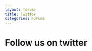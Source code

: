 ```yaml
---
layout: forums
title: Twitter 
categories: Forums
---
```


# Follow us on twitter

<script charset="utf-8" src="http://widgets.twimg.com/j/2/widget.js"></script>
<script>
new TWTR.Widget({
  version: 2,
  type: 'list',
  rpp: 20,
  interval: 30000,
  title: 'Twitter',
  subject: 'Mercado Libre',
  width: 250,
  height: 300,
  theme: {
    shell: {
      background: '#effa50',
      color: '#183cf2'
    },
    tweets: {
      background: '#ffffff',
      color: '#444444',
      links: '#b740c2'
    }
  },
  features: {
    scrollbar: true,
    loop: false,
    live: true,
    behavior: 'all'
  }
}).render().setList('MercadoLibre', 'mercadolibre').start();
</script>